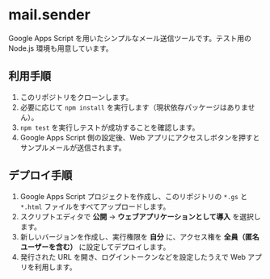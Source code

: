 # mail.sender

Google Apps Script を用いたシンプルなメール送信ツールです。テスト用の Node.js 環境も用意しています。

## 利用手順
1. このリポジトリをクローンします。
2. 必要に応じて `npm install` を実行します（現状依存パッケージはありません）。
3. `npm test` を実行しテストが成功することを確認します。
4. Google Apps Script 側の設定後、Web アプリにアクセスしボタンを押すとサンプルメールが送信されます。

## デプロイ手順
1. Google Apps Script プロジェクトを作成し、このリポジトリの `*.gs` と `*.html` ファイルをすべてアップロードします。
2. スクリプトエディタで **公開** → **ウェブアプリケーションとして導入** を選択します。
3. 新しいバージョンを作成し、実行権限を **自分** に、アクセス権を **全員（匿名ユーザーを含む）** に設定してデプロイします。
4. 発行された URL を開き、ログイントークンなどを設定したうえで Web アプリを利用します。
